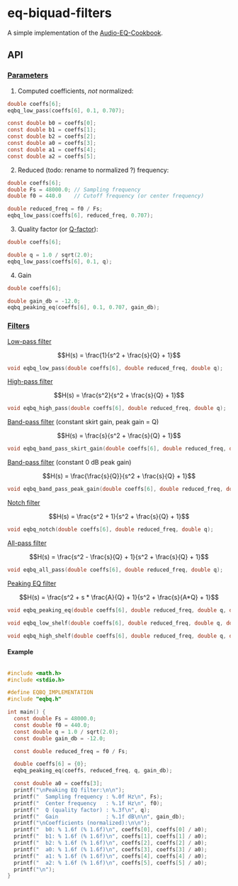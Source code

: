 # eq-biquad-filters

A simple implementation of the [Audio-EQ-Cookbook](https://webaudio.github.io/Audio-EQ-Cookbook/Audio-EQ-Cookbook.txt).

## API

### [Parameters](./Audio-EQ-Cookbook.txt#L48)

1. Computed coefficients, _not_ normalized:

```c
double coeffs[6];
eqbq_low_pass(coeffs[6], 0.1, 0.707);

const double b0 = coeffs[0];
const double b1 = coeffs[1];
const double b2 = coeffs[2];
const double a0 = coeffs[3];
const double a1 = coeffs[4];
const double a2 = coeffs[5];
```

2. Reduced (todo: rename to normalized ?) frequency:

```c
double coeffs[6];
double Fs = 48000.0; // Sampling frequency
double f0 = 440.0    // Cutoff frequency (or center frequency)

double reduced_freq = f0 / Fs;
eqbq_low_pass(coeffs[6], reduced_freq, 0.707);
```

3. Quality factor (or [Q-factor](https://en.wikipedia.org/wiki/Q_factor)):

```c
double coeffs[6];

double q = 1.0 / sqrt(2.0);
eqbq_low_pass(coeffs[6], 0.1, q);
```

4. Gain

```c
double coeffs[6];

double gain_db = -12.0;
eqbq_peaking_eq(coeffs[6], 0.1, 0.707, gain_db);
```

### [Filters](./Audio-EQ-Cookbook.txt#L100)

[Low-pass filter](./Audio-EQ-Cookbook.txt#L105)

```math
H(s) = \frac{1}{s^2 + \frac{s}{Q} + 1}
```

```c
void eqbq_low_pass(double coeffs[6], double reduced_freq, double q);
```

[High-pass filter](./Audio-EQ-Cookbook.txt#L116)

```math
H(s) = \frac{s^2}{s^2 + \frac{s}{Q} + 1}
```

```c
void eqbq_high_pass(double coeffs[6], double reduced_freq, double q);
```

[Band-pass filter](./Audio-EQ-Cookbook.txt#L127) (constant skirt gain, peak gain = Q)

```math
H(s) = \frac{s}{s^2 + \frac{s}{Q} + 1}
```

```c
void eqbq_band_pass_skirt_gain(double coeffs[6], double reduced_freq, double q);
```

[Band-pass filter](./Audio-EQ-Cookbook.txt#L137) (constant 0 dB peak gain)

```math
H(s) = \frac{\frac{s}{Q}}{s^2 + \frac{s}{Q} + 1}
```

```c
void eqbq_band_pass_peak_gain(double coeffs[6], double reduced_freq, double q);
```

[Notch filter](./Audio-EQ-Cookbook.txt#L148)

```math
H(s) = \frac{s^2 + 1}{s^2 + \frac{s}{Q} + 1}
```

```c
void eqbq_notch(double coeffs[6], double reduced_freq, double q);
```

[All-pass filter](./Audio-EQ-Cookbook.txt#L159)

```math
H(s) = \frac{s^2 - \frac{s}{Q} + 1}{s^2 + \frac{s}{Q} + 1}
```

```c
void eqbq_all_pass(double coeffs[6], double reduced_freq, double q);
```

[Peaking EQ filter](./Audio-EQ-Cookbook.txt#L170)

```math
H(s) = \frac{s^2 + s * \frac{A}{Q} + 1}{s^2 + \frac{s}{A*Q} + 1}
```

```c
void eqbq_peaking_eq(double coeffs[6], double reduced_freq, double q, double gain_db);
```

```c
void eqbq_low_shelf(double coeffs[6], double reduced_freq, double q, double gain_db);
```

```c
void eqbq_high_shelf(double coeffs[6], double reduced_freq, double q, double gain_db);
```

#### Example

```c

#include <math.h>
#include <stdio.h>

#define EQBQ_IMPLEMENTATION
#include "eqbq.h"

int main() {
  const double Fs = 48000.0;
  const double f0 = 440.0;
  const double q = 1.0 / sqrt(2.0);
  const double gain_db = -12.0;

  const double reduced_freq = f0 / Fs;

  double coeffs[6] = {0};
  eqbq_peaking_eq(coeffs, reduced_freq, q, gain_db);

  const double a0 = coeffs[3];
  printf("\nPeaking EQ filter:\n\n");
  printf("  Sampling frequency : %.0f Hz\n", Fs);
  printf("  Center frequency   : %.1f Hz\n", f0);
  printf("  Q (quality factor) : %.3f\n", q);
  printf("  Gain               : %.1f dB\n\n", gain_db);
  printf("\nCoefficients (normalized):\n\n");
  printf("  b0: % 1.6f (% 1.6f)\n", coeffs[0], coeffs[0] / a0);
  printf("  b1: % 1.6f (% 1.6f)\n", coeffs[1], coeffs[1] / a0);
  printf("  b2: % 1.6f (% 1.6f)\n", coeffs[2], coeffs[2] / a0);
  printf("  a0: % 1.6f (% 1.6f)\n", coeffs[3], coeffs[3] / a0);
  printf("  a1: % 1.6f (% 1.6f)\n", coeffs[4], coeffs[4] / a0);
  printf("  a2: % 1.6f (% 1.6f)\n", coeffs[5], coeffs[5] / a0);
  printf("\n");
}

```
